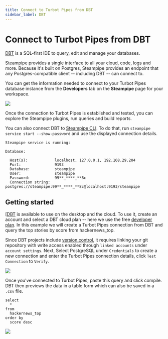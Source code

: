 ```yaml
---
title: Connect to Turbot Pipes from DBT
sidebar_label: DBT
---
```


# Connect to Turbot Pipes from DBT

[DBT](https://www.getdbt.com/) is a SQL-first IDE to query, edit and manage your
databases.

Steampipe provides a single interface to all your cloud, code, logs and more.
Because it's built on Postgres, Steampipe provides an endpoint that any
Postgres-compatible client -- including DBT -- can connect to.

You can get the information needed to connect to your Turbot Pipes database instance from the **Developers** tab on the **Steampipe** page for your workspace.  

![](/images/docs/pipes/steampipe/pipes_steampipe_developer_database.png)

Once the connection to Turbot Pipes is established and tested, you can explore
the Steampipe plugins, run queries and build reports.

You can also connect DBT to [Steampipe CLI](https://steampipe.io/downloads). To
do that, run `steampipe service start --show-password` and use the displayed
connection details.

```
Steampipe service is running:

Database:

  Host(s):            localhost, 127.0.0.1, 192.168.29.204
  Port:               9193
  Database:           steampipe
  User:               steampipe
  Password:           99**_****_**8c
  Connection string:  postgres://steampipe:99**_****_**8c@localhost:9193/steampipe
```

## Getting started

[[DBT](https://docs.getdbt.com/docs/get-started/getting-started/overview) is
available to use on the desktop and the cloud. To use it, create an account and
select a DBT cloud plan -- here we use the free
[developer plan](https://www.getdbt.com/pricing/). In this example we will
create a Turbot Pipes connection from DBT and query the top stories by score
from hackernews_top.

Since DBT projects include
[version control](https://docs.getdbt.com/docs/collaborate/git-version-control),
it requires linking your git repository with write access enabled through
`linked accounts` under `account settings`. Next, Select PostgreSQL under
`Credentials` to create a new connection and enter the Turbot Pipes connection
details, click `Test Connection` to `Verify`.

<div style={{"marginTop":"1em", "marginBottom":"1em", "width":"90%"}}>
<img src="/images/docs/pipes/dbt-pg-connect.png" />
</div>

Once you've connected to Turbot Pipes, paste this query and click compile. DBT
then previews the data in a table form which can also be saved in a `.csv` file.

```
select
  *
from
  hackernews_top
order by
  score desc
```

<div style={{"marginTop":"1em", "marginBottom":"1em", "width":"90%"}}>
<img src="/images/docs/pipes/dbt-query-data-preview.png" />
</div>
